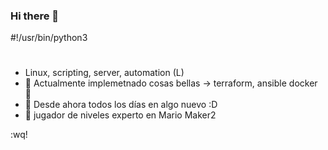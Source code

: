 ### Hi there 👋

#!/usr/bin/python3
# 
<!--
**abravodeb/abravodeb** is a ✨ _special_ ✨ repository because its `README.md` (this file) appears on your GitHub profile.
-->

- Linux, scripting, server, automation (L)
- 🔭 Actualmente implemetnado cosas bellas -> terraform, ansible docker 🐳
- 💬 Desde ahora todos los días en algo nuevo :D 
- 👾 jugador de niveles experto en Mario Maker2

:wq!

